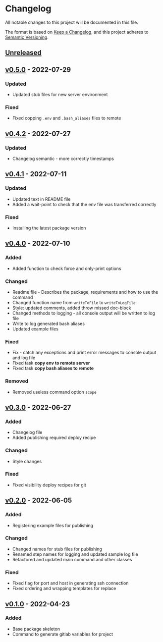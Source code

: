 # Changelog

All notable changes to this project will be documented in this file.

The format is based on [Keep a Changelog](https://keepachangelog.com/en/1.0.0),
and this project adheres to [Semantic Versioning](https://semver.org/spec/v2.0.0.html).

## [Unreleased](https://github.com/hexidedigital/laravel-gitlab-deploy/compare/v0.5.0...master)

## [v0.5.0](https://github.com/hexidedigital/laravel-gitlab-deploy/compare/v0.4.2...v0.5.0) - 2022-07-29

### Updated

- Updated stub files for new server environment

### Fixed

- Fixed copping `.env` and `.bash_aliases` files to remote

## [v0.4.2](https://github.com/hexidedigital/laravel-gitlab-deploy/compare/v0.4.1...v0.4.2) - 2022-07-27

### Updated

- Changelog semantic - more correctly timestamps

## [v0.4.1](https://github.com/hexidedigital/laravel-gitlab-deploy/compare/v0.4.0...v0.4.1) - 2022-07-11

### Updated

- Updated text in README file
- Added a wait-point to check that the env file was transferred correctly

### Fixed

- Installing the latest package version

## [v0.4.0](https://github.com/hexidedigital/laravel-gitlab-deploy/compare/v0.3.0...v0.4.0) - 2022-07-10

### Added

- Added function to check force and only-print options

### Changed

- Readme file - Describes the package, requirements and how to use the command
- Changed function name from `writeToFile` to `writeToLogFile`
- Style: updated comments, added throw missed doc-block
- Changed methods to logging - all console output will be written to log file
- Write to log generated bash aliases
- Updated example files

### Fixed

- Fix - catch any exceptions and print error messages to console output and log file
- Fixed task **copy env to remote server**
- Fixed task **copy bash aliases to remote**

### Removed

- Removed useless command option `scope`

## [v0.3.0](https://github.com/hexidedigital/laravel-gitlab-deploy/compare/v0.2.0...v0.3.0) - 2022-06-27

### Added

- Changelog file
- Added publishing required deploy recipe

### Changed

- Style changes

### Fixed

- Fixed visibility deploy recipes for git

## [v0.2.0](https://github.com/hexidedigital/laravel-gitlab-deploy/compare/v0.1...v0.2.0) - 2022-06-05

### Added

- Registering example files for publishing

### Changed

- Changed names for stub files for publishing
- Renamed step names for logging and updated sample log file
- Refactored and updated main command and other classes

### Fixed

- Fixed flag for port and host in generating ssh connection
- Fixed ordering and wrapping templates for replace

## [v0.1.0](https://github.com/hexidedigital/laravel-gitlab-deploy/commit/8c98ddd8) - 2022-04-23

### Added

- Base package skeleton
- Command to generate gitlab variables for project
